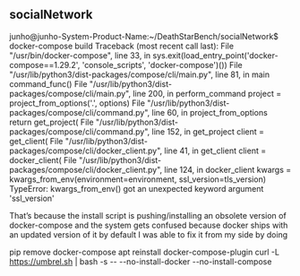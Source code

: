 ## socialNetwork

junho@junho-System-Product-Name:~/DeathStarBench/socialNetwork$ docker-compose build
Traceback (most recent call last):
File "/usr/bin/docker-compose", line 33, in <module>
sys.exit(load_entry_point('docker-compose==1.29.2', 'console_scripts', 'docker-compose')())
File "/usr/lib/python3/dist-packages/compose/cli/main.py", line 81, in main
command_func()
File "/usr/lib/python3/dist-packages/compose/cli/main.py", line 200, in perform_command
project = project_from_options('.', options)
File "/usr/lib/python3/dist-packages/compose/cli/command.py", line 60, in project_from_options
return get_project(
File "/usr/lib/python3/dist-packages/compose/cli/command.py", line 152, in get_project
client = get_client(
File "/usr/lib/python3/dist-packages/compose/cli/docker_client.py", line 41, in get_client
client = docker_client(
File "/usr/lib/python3/dist-packages/compose/cli/docker_client.py", line 124, in docker_client
kwargs = kwargs_from_env(environment=environment, ssl_version=tls_version)
TypeError: kwargs_from_env() got an unexpected keyword argument 'ssl_version'

That’s because the install script is pushing/installing an obsolete version of docker-compose and the system gets confused because docker ships with an updated version of it by default
I was able to fix it from my side by doing

pip remove docker-compose
apt reinstall docker-compose-plugin
curl -L https://umbrel.sh | bash -s -- --no-install-docker --no-install-compose

